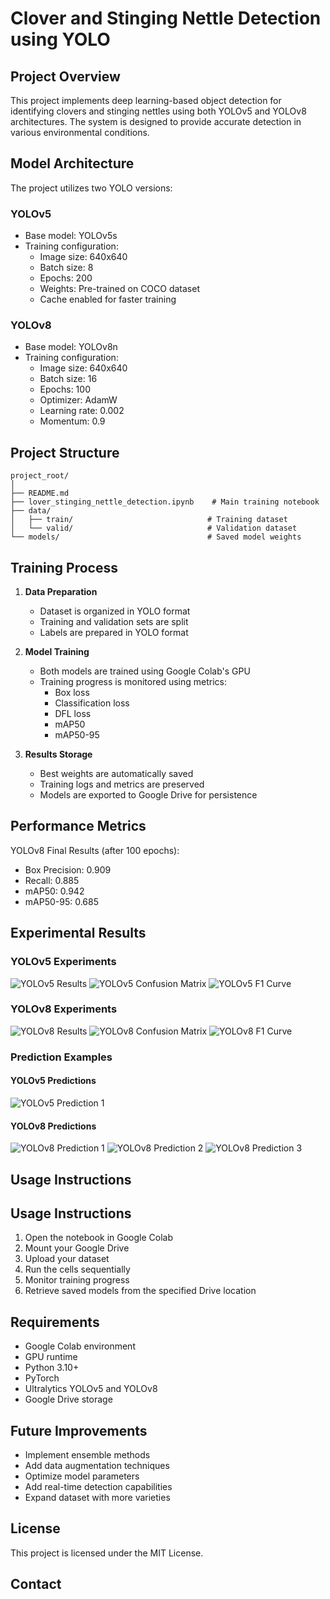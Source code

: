 # Clover and Stinging Nettle Detection using YOLO

## Project Overview
This project implements deep learning-based object detection for identifying clovers and stinging nettles using both YOLOv5 and YOLOv8 architectures. The system is designed to provide accurate detection in various environmental conditions.

## Model Architecture
The project utilizes two YOLO versions:

### YOLOv5
- Base model: YOLOv5s
- Training configuration:
  - Image size: 640x640
  - Batch size: 8
  - Epochs: 200
  - Weights: Pre-trained on COCO dataset
  - Cache enabled for faster training

### YOLOv8
- Base model: YOLOv8n
- Training configuration:
  - Image size: 640x640
  - Batch size: 16
  - Epochs: 100
  - Optimizer: AdamW
  - Learning rate: 0.002
  - Momentum: 0.9

## Project Structure
```
project_root/
│
├── README.md
├── lover_stinging_nettle_detection.ipynb    # Main training notebook
├── data/
│   ├── train/                              # Training dataset
│   └── valid/                              # Validation dataset
└── models/                                 # Saved model weights
```

## Training Process
1. **Data Preparation**
   - Dataset is organized in YOLO format
   - Training and validation sets are split
   - Labels are prepared in YOLO format

2. **Model Training**
   - Both models are trained using Google Colab's GPU
   - Training progress is monitored using metrics:
     - Box loss
     - Classification loss
     - DFL loss
     - mAP50
     - mAP50-95

3. **Results Storage**
   - Best weights are automatically saved
   - Training logs and metrics are preserved
   - Models are exported to Google Drive for persistence

## Performance Metrics
YOLOv8 Final Results (after 100 epochs):
- Box Precision: 0.909
- Recall: 0.885
- mAP50: 0.942
- mAP50-95: 0.685

## Experimental Results

### YOLOv5 Experiments
![YOLOv5 Results](YoloV5-exp/results.png)
![YOLOv5 Confusion Matrix](YoloV5-exp/confusion_matrix.png)
![YOLOv5 F1 Curve](YoloV5-exp/F1_curve.png)

### YOLOv8 Experiments
![YOLOv8 Results](YoloV8-exp/results.png)
![YOLOv8 Confusion Matrix](YoloV8-exp/confusion_matrix.png)
![YOLOv8 F1 Curve](YoloV8-exp/F1_curve.png)

### Prediction Examples
#### YOLOv5 Predictions
![YOLOv5 Prediction 1](YoloV5-exp/val_batch0_pred.jpg)


#### YOLOv8 Predictions
![YOLOv8 Prediction 1](YoloV8-exp/val_batch0_pred.jpg)
![YOLOv8 Prediction 2](YoloV8-exp/val_batch1_pred.jpg)
![YOLOv8 Prediction 3](YoloV8-exp/val_batch2_pred.jpg)

## Usage Instructions 

## Usage Instructions
1. Open the notebook in Google Colab
2. Mount your Google Drive
3. Upload your dataset
4. Run the cells sequentially
5. Monitor training progress
6. Retrieve saved models from the specified Drive location

## Requirements
- Google Colab environment
- GPU runtime
- Python 3.10+
- PyTorch
- Ultralytics YOLOv5 and YOLOv8
- Google Drive storage

## Future Improvements
- Implement ensemble methods
- Add data augmentation techniques
- Optimize model parameters
- Add real-time detection capabilities
- Expand dataset with more varieties

## License
This project is licensed under the MIT License.

## Contact
